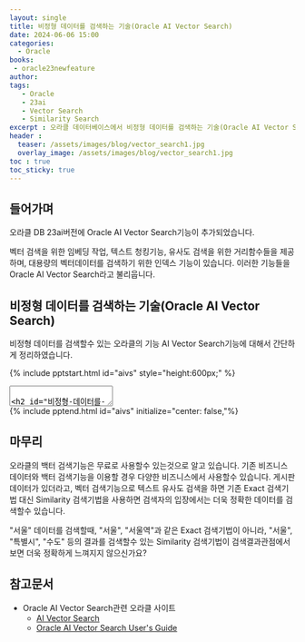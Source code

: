```yaml
---
layout: single
title: 비정형 데이터를 검색하는 기술(Oracle AI Vector Search)
date: 2024-06-06 15:00
categories: 
  - Oracle
books:
 - oracle23newfeature
author: 
tags: 
   - Oracle
   - 23ai
   - Vector Search
   - Similarity Search
excerpt : 오라클 데이터베이스에서 비정형 데이터를 검색하는 기술(Oracle AI Vector Search)에 대해서 알아보겠습니다.
header :
  teaser: /assets/images/blog/vector_search1.jpg
  overlay_image: /assets/images/blog/vector_search1.jpg
toc : true  
toc_sticky: true
---
```


## 들어가며

오라클 DB 23ai버전에 Oracle AI Vector Search기능이 추가되었습니다.

벡터 검색을 위한 임베딩 작업, 텍스트 청킹기능, 유사도 검색을 위한 거리함수들을 제공하며, 
대용량의 벡터데이터를 검색하기 위한 인덱스 기능이 있습니다. 
이러한 기능들을 Oracle AI Vector Search라고 불리웁니다. 

## 비정형 데이터를 검색하는 기술(Oracle AI Vector Search)

비정형 데이터를 검색할수 있는 오라클의 기능 AI Vector Search기능에 대해서 간단하게 정리하였습니다.

{% include pptstart.html id="aivs" style="height:600px;" %}
<section data-markdown>
<textarea data-template>

## 비정형 데이터를 검색하는 기술 (Oracle AI Vector Search)
### 목차
  1. 기존 RDBMS의 한계  
  2. 벡터 검색 기술의 등장  
  3. Oracle AI Vector Search기능
---
## 데이터 환경의 새로운 변화 : 비정형 데이터의 관리
### 비정형 데이터는 빠르게 증가되고 있지만, 기업내 비즈니스에 활용하기는 어려움
  
- 데이터 환경은 빠르게 변화하며 비정형 데이터의 양이 급증하고 있음
- 비정형 데이터는 다양한 형태로 존재하며, 구조화되지 않은 상태로 비즈니스 활용이 어려움
- 비정형 데이터는 빅데이터 환경에 저장하고, 이를 위한 분석하기 위한 인력과 인프라가 필요함
- 비정형데이터는 결국 구조화된 데이터로 가공하여 분석하고 있음.
---
## RDBMS의 한계와 비정형 데이터의 도전
### RDBMS는 엄격한 스키마와 SQL 쿼리의 한계로 인해 새로운 데이터 형식을 효과적으로 관리하는 데 제약이 있음
- RDBMS는 데이터를 엄격한 스키마에 따라 저장하고 SQL을 통해 조작함
- RDBMS는 구조화된 데이터 처리에는 최적화되어 있지만 비정형 데이터 처리에는 제한적임
- 비정형 데이터의 증가는 기업이 유연한 데이터 관리 방식을 모색하게 함
---
## 벡터 검색 기술의 필요성
### 벡터 검색 기술은 데이터를 수치적 벡터로 변환하여 비정형 데이터에 대한 검색을 가능하게 함
- 벡터 검색 기술은 데이터를 수치적인 벡터로 변환하고 이를 저장하여 검색함
- 비정형 데이터를 벡터로 매핑하고, 벡터 간 거리를 수학적 방법으로 측정하여 유사도를 검색함
- 이 기술은 텍스트, 이미지, 비디오 등 다양한 데이터 유형을 처리할 수 있음
- 비정형 데이터를 쉽게 활용하고 접근할수 있는 도구로 확산되고 있음
---
## 오라클 데이터베이스의 벡터 검색 기술
### 오라클은 AI Vector Search기능을 통해 비정형 데이터를 위한 백터 검색 기술을 제공하고 AI를 위한 지식베이스를 제공
- 23ai에 AI 벡터 검색 기능 추가됨
- 동일한 데이터베이스에서 벡터 및 다른 업무 동시 처리가능
  - AI 벡터 검색과 함께 비즈니스 데이터 조회
- 사용하기 쉽고 이해하기 쉽도록 설계됨
  - 벡터 임베딩을 저장하기 위한 새로운 VECTOR 데이터 타입 추가
  - 유사성 검색은 새로운 SQL 구문 및 함수로 손쉽게 가능
  - 벡터 전용 고성능 인덱스 추가됨
---
## Oracle AI Vector Search기능의 특장점
### 오라클은 벡터임베딩 및 유사도 검색가능한 벡터 스토어를 제공함
- Generate : 비정형 데이터에서 벡터 임베딩으로 변환( In-DB에서 임베딩모델을 직접 호출할수 있으며, 텍스트의 데이터의 경우 직접 DB내에서 청킹 작업을 수행할수 있음)
- Store : 테이블의 벡터 컬럼에 벡터 데이터 저장( 최대 32K의 차원을 지원)
- index : 저장 임베딩에 대한 벡터 인덱싱 지원(HNSW 인덱스, IVF인덱스 지원, Accuracy기반의 손쉬운 튜닝)
- Search : 오라클 벡터 서치 쿼리로 유사성 높은 데이터 검색(다양한 거리함수지원)
---
## 오라클와 벡터 검색 기술의 시너지 효과
### 오라클은 시맨틱 검색과 관계형 검색을 하나의 단일 시스템에서 결합할 수 있음
- 별도의 벡터 데이터베이스에 데이터를 복제하는 것이 아닌 엔터프라이즈 데이터에 벡터 임베딩과 벡터 서치 기능 추가됨
- 통합된 엔터프라이즈급 데이터베이스에 벡터 검색 기능을 쉽게 추가할 수 있음
---
## Oracle AI Vector Search기능
### 벡터 스토어 생성 및 유사도 검색 예시
- 실행코드

<pre><code data-trim data-noescape>
-- 테이블 생성
SQL> CREATE TABLE docs (
  INT doc_id, 
  CLOB doc_text, 
  VECTOR doc_vector);

-- 유사도 검색
SQL> SELECT doc_text
      FROM docs
    ORDER BY vector_distance(doc_vector, :query_vector)
    FETCH FIRST 5 ROWS ONLY;
</code></pre>
---
## LLM과 벡터 검색 기술의 상호작용
### LLM과 벡터 검색 기술의 결합은 데이터 분석의 정확도와 효율을 극대화함
- RAG(Retrieval augmented generation)란 생성 AI 모델에 검색 메커니즘을 통합하여 보다 정확하고 의미 있는 콘텐츠를 생성하는 기술임
  - LLM에 컨텍스트를 제공하기 위해 최신 데이터를 사용함
  - 벡터 데이터베이스에 벡터로 저장되는 인코딩(임베딩)을 생성함
  - 사용자 쿼리가 인코딩되고 저장된 벡터와 유사성검색을 수행함
  - 상위 일치 항목(K-top)이 검색되어 프롬프트와 함께 제공됨
- RAG 프레임워크의 백터스토어로 사용가능하며 DB내에서 직접 LLM과 통신할수 있는 인터페이스를 같이 제공
---
## 더 자세한 내용은 메뉴얼을 참고하세요
- <a href="https://www.oracle.com/kr/database/ai-vector-search/" target="_blank">AI Vector Search</a>
- <a href="https://docs.oracle.com/en/database/oracle/oracle-database/23/vecse/overview-ai-vector-search.html" target="_blank">Oracle AI Vector Search User's Guide</a>
</textarea>
</section>
{% include pptend.html id="aivs" initialize="center: false,"%}

## 마무리

오라클의 백터 검색기능은 무료로 사용할수 있는것으로 알고 있습니다. 
기존 비즈니스 데이터와 백터 검색기능을 이용할 경우 다양한 비즈니스에서 사용할수 있습니다.
게시판 데이터가 있더라고, 벡터 검색기능으로 텍스트 유사도 검색을 하면 기존 Exact 검색기법 대신 Similarity 검색기법을 사용하면 검색자의 입장에서는 더욱 정확한 데이터를 검색할수 있습니다. 

"서울" 데이터를 검색할때, "서울", "서울역"과 같은 Exact 검색기법이 아니라, "서울", "특별시", "수도" 등의 결과를 검색할수 있는 Similarity 검색기법이 검색결과관점에서 보면 더욱 정확하게 느껴지지 않으신가요?

## 참고문서

- Oracle AI Vector Search관련 오라클 사이트
  - <a href="https://www.oracle.com/kr/database/ai-vector-search/" target="_blank">AI Vector Search</a>
  - <a href="https://docs.oracle.com/en/database/oracle/oracle-database/23/vecse/overview-ai-vector-search.html" target="_blank">Oracle AI Vector Search User's Guide</a>